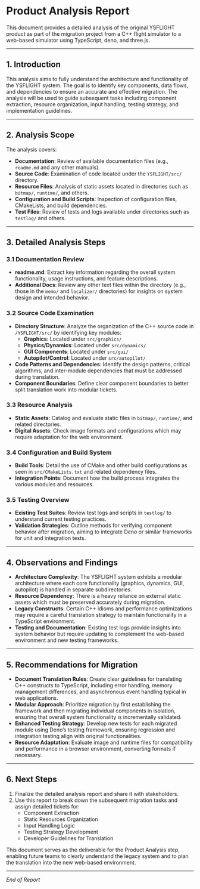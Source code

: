 # Product Analysis Report

This document provides a detailed analysis of the original YSFLIGHT product as part of the migration project from a C++ flight simulator to a web-based simulator using TypeScript, deno, and three.js.

---

## 1. Introduction

This analysis aims to fully understand the architecture and functionality of the YSFLIGHT system. The goal is to identify key components, data flows, and dependencies to ensure an accurate and effective migration. The analysis will be used to guide subsequent tasks including component extraction, resource organization, input handling, testing strategy, and implementation guidelines.

---

## 2. Analysis Scope

The analysis covers:
- **Documentation**: Review of available documentation files (e.g., `readme.md` and any other manuals).
- **Source Code**: Examination of code located under the `YSFLIGHT/src/` directory.
- **Resource Files**: Analysis of static assets located in directories such as `bitmap/`, `runtime/`, and others.
- **Configuration and Build Scripts**: Inspection of configuration files, CMakeLists, and build dependencies.
- **Test Files**: Review of tests and logs available under directories such as `testlog/` and others.

---

## 3. Detailed Analysis Steps

### 3.1 Documentation Review
- **readme.md**: Extract key information regarding the overall system functionality, usage instructions, and feature descriptions.
- **Additional Docs**: Review any other text files within the directory (e.g., those in the `memo/` and `localizer/` directories) for insights on system design and intended behavior.

### 3.2 Source Code Examination
- **Directory Structure**: Analyze the organization of the C++ source code in `/YSFLIGHT/src/` by identifying key modules:
  - **Graphics**: Located under `src/graphics/`
  - **Physics/Dynamics**: Located under `src/dynamics/`
  - **GUI Components**: Located under `src/gui/`
  - **Autopilot/Control**: Located under `src/autopilot/`
- **Code Patterns and Dependencies**: Identify the design patterns, critical algorithms, and inter-module dependencies that must be addressed during translation.
- **Component Boundaries**: Define clear component boundaries to better split translation work into modular tickets.

### 3.3 Resource Analysis
- **Static Assets**: Catalog and evaluate static files in `bitmap/`, `runtime/`, and related directories.
- **Digital Assets**: Check image formats and configurations which may require adaptation for the web environment.

### 3.4 Configuration and Build System
- **Build Tools**: Detail the use of CMake and other build configurations as seen in `src/CMakeLists.txt` and related dependency files.
- **Integration Points**: Document how the build process integrates the various modules and resources.

### 3.5 Testing Overview
- **Existing Test Suites**: Review test logs and scripts in `testlog/` to understand current testing practices.
- **Validation Strategies**: Outline methods for verifying component behavior after migration, aiming to integrate Deno or similar frameworks for unit and integration tests.

---

## 4. Observations and Findings

- **Architecture Complexity**: The YSFLIGHT system exhibits a modular architecture where each core functionality (graphics, dynamics, GUI, autopilot) is handled in separate subdirectories.
- **Resource Dependency**: There is a heavy reliance on external static assets which must be preserved accurately during migration.
- **Legacy Constructs**: Certain C++ idioms and performance optimizations may require a careful translation strategy to maintain functionality in a TypeScript environment.
- **Testing and Documentation**: Existing test logs provide insights into system behavior but require updating to complement the web-based environment and new testing frameworks.

---

## 5. Recommendations for Migration

- **Document Translation Rules**: Create clear guidelines for translating C++ constructs to TypeScript, including error handling, memory management differences, and asynchronous event handling typical in web applications.
- **Modular Approach**: Prioritize migration by first establishing the framework and then migrating individual components in isolation, ensuring that overall system functionality is incrementally validated.
- **Enhanced Testing Strategy**: Develop new tests for each migrated module using Deno’s testing framework, ensuring regression and integration testing align with original functionalities.
- **Resource Adaptation**: Evaluate image and runtime files for compatibility and performance in a browser environment, converting formats if necessary.

---

## 6. Next Steps

1. Finalize the detailed analysis report and share it with stakeholders.
2. Use this report to break down the subsequent migration tasks and assign detailed tickets for:
   - Component Extraction
   - Static Resources Organization
   - Input Handling Logic
   - Testing Strategy Development
   - Developer Guidelines for Translation

This document serves as the deliverable for the Product Analysis step, enabling future teams to clearly understand the legacy system and to plan the translation into the new web-based environment.

---

*End of Report*